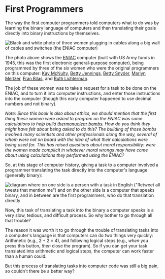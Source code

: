 # First Programmers
The way the first computer programmers told computers what to do was by learning the binary language of computers and then translating their goals directly into binary instructions by themselves.

![Black and white photo of three women plugging in cables along a big wall of cables and switches (the ENIAC computer)](eniac_programmers.jpg)

The photo above shows the [ENIAC](https://en.wikipedia.org/wiki/ENIAC) computer (built with US Army funds in 1945, this was the first electronic general-purpose computer), being programmed by three of the six women who were the original programmers on this computer: [Kay McNulty](https://en.wikipedia.org/wiki/Kathleen_Antonelli), [Betty Jennings](https://en.wikipedia.org/wiki/Jean_Bartik), [Betty Snyder](https://en.wikipedia.org/wiki/Betty_Holberton), [Marlyn Meltzer](https://en.wikipedia.org/wiki/Marlyn_Meltzer), [Fran Bilas](https://en.wikipedia.org/wiki/Frances_Spence), and [Ruth Lichterman](https://en.wikipedia.org/wiki/Ruth_Teitelbaum).

The job of these women was to take a request for a task to be done on the ENIAC, and to turn it into computer instructions, and enter those instructions into the computer (though this early computer happened to use decimal numbers and not binary).

_Note: Since this book is also about ethics, we should mention that the first thing these women were asked to program on the ENIAC was some calculations to help build [thermonuclear bombs](https://en.wikipedia.org/wiki/Thermonuclear_weapon). How do you think they might have felt about being asked to do this? The building of those bombs involved many scientists and other professionals along the way, several of whom were not on board with the idea of what their calculations were being used for. This has raised questions about moral responsibility: were the women made complicit in whatever moral wrongs may have come about using calculations they performed using the ENIAC?_

So, at this stage of computer history, giving a task to a computer involved a programmer translating the task directly into the computer's language (generally binary):

![diagram where on one side is a person with a task in English ("Retweet all tweets that mention me") and on the other side is a computer that speaks binary, and in between are the first programmers, who do that translation directly](first_programmers.png)

Now, this task of translating a task into the binary a computer speaks is a very slow, tedious, and difficult process. So why bother to go through all that trouble?

The reason it was worth it to go through the trouble of translating tasks into a computer's language is that computers can do two things very quickly: Arithmetic (e.g., 2 + 2 = 4), and following logical steps (e.g., _when_ you press this button, _then_ close the program). So if you can get your task translated into arithmetic and logical steps, the computer can work faster than a human could.

But this process of translating tasks into computer code was still a big pain, so couldn't there be a better way?
